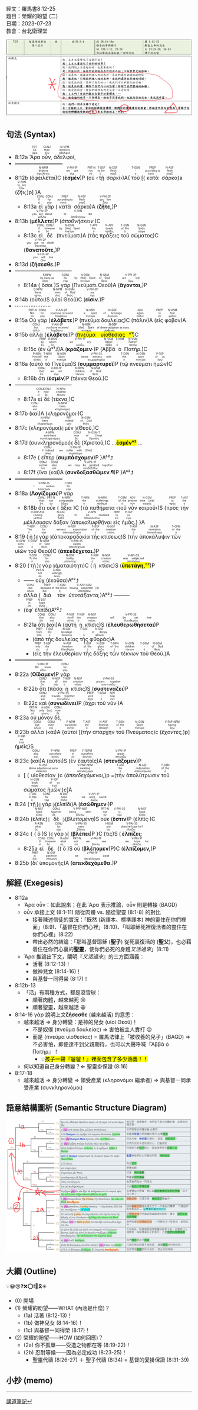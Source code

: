 經文：羅馬書8:12-25  
題目：榮耀的盼望 (二)   
日期：2023-07-23   
教會：台北衛理堂   

![images/2023-07-23.lectionary.png](images/2023-07-23.lectionary.png)

## 句法 (Syntax)


- 8:12a <RUBY><ruby><ruby>Ἄρα<rt>ἄρα</rt></ruby><rt>So</rt></ruby><rt>PRT</rt></RUBY> <RUBY><ruby><ruby>οὖν,<rt>οὖν</rt></ruby><rt>then</rt></ruby><rt>CONJ</rt></RUBY> <RUBY><ruby><ruby>ἀδελφοί,<rt>ἀδελφός</rt></ruby><rt>brothers</rt></ruby><rt>N-VPM</rt></RUBY> 
- ═════════════
- 8:12b (<RUBY><ruby><ruby>ὀφειλέται<rt>ὀφειλέτης</rt></ruby><rt>debtors</rt></ruby><rt>N-NPM</rt></RUBY>)C (<RUBY><ruby><ruby><strong><strong>ἐσμέν</strong></strong><rt>εἰμί</rt></ruby><rt>we are</rt></ruby><rt>V-PAI-1P</rt></RUBY>)P (<RUBY><ruby><ruby>οὐ<rt>οὐ</rt></ruby><rt>not</rt></ruby><rt>PRT-N</rt></RUBY> ‹<RUBY><ruby><ruby>τῇ<rt>ὁ</rt></ruby><rt>to the</rt></ruby><rt>T-DSF</rt></RUBY> <RUBY><ruby><ruby>σαρκὶ<rt>σάρξ</rt></ruby><rt>flesh</rt></ruby><rt>N-DSF</rt></RUBY>›)A{ <RUBY><ruby><ruby>τοῦ<rt>ὁ</rt></ruby><rt>-</rt></ruby><rt>T-GSN</rt></RUBY> [(<RUBY><ruby><ruby>κατὰ<rt>κατά</rt></ruby><rt>according to</rt></ruby><rt>PREP</rt></RUBY> <RUBY><ruby><ruby>σάρκα<rt>σάρξ</rt></ruby><rt>flesh</rt></ruby><rt>N-ASF</rt></RUBY>)a (<RUBY><ruby><ruby><em>ζῆν,</em><rt>ζάω</rt></ruby><rt>to live</rt></ruby><rt>V-PAN</rt></RUBY>)p] }A
	- 8:13a <RUBY><ruby><ruby>εἰ<rt>εἰ</rt></ruby><rt>If</rt></ruby><rt>CONJ</rt></RUBY> <RUBY><ruby><ruby>γὰρ<rt>γάρ</rt></ruby><rt>for</rt></ruby><rt>CONJ</rt></RUBY> (<RUBY><ruby><ruby>κατὰ<rt>κατά</rt></ruby><rt>according to</rt></ruby><rt>PREP</rt></RUBY> <RUBY><ruby><ruby>σάρκα<rt>σάρξ</rt></ruby><rt>flesh</rt></ruby><rt>N-ASF</rt></RUBY>)A (<RUBY><ruby><ruby><strong><strong>ζῆτε,</strong></strong><rt>ζάω</rt></ruby><rt>you live</rt></ruby><rt>V-PAI-2P</rt></RUBY>)P
- 8:13b (<RUBY><ruby><ruby><strong><strong>μέλλετε</strong></strong><rt>μέλλω</rt></ruby><rt>you are about</rt></ruby><rt>V-PAI-2P</rt></RUBY>)P (<RUBY><ruby><ruby><em>ἀποθνήσκειν·</em><rt>ἀποθνήσκω</rt></ruby><rt>to die</rt></ruby><rt>V-PAN</rt></RUBY>)C
	- 8:13c <RUBY><ruby><ruby>εἰ<rt>εἰ</rt></ruby><rt>if</rt></ruby><rt>CONJ</rt></RUBY> <RUBY><ruby><ruby>δὲ<rt>δέ</rt></ruby><rt>however</rt></ruby><rt>CONJ</rt></RUBY> (<RUBY><ruby><ruby>πνεύματι<rt>πνεῦμα</rt></ruby><rt>by [the] Spirit</rt></ruby><rt>N-DSN</rt></RUBY>)A (<RUBY><ruby><ruby>τὰς<rt>ὁ</rt></ruby><rt>the</rt></ruby><rt>T-APF</rt></RUBY> <RUBY><ruby><ruby>πράξεις<rt>πρᾶξις</rt></ruby><rt>deeds</rt></ruby><rt>N-APF</rt></RUBY> <RUBY><ruby><ruby>τοῦ<rt>ὁ</rt></ruby><rt>of the</rt></ruby><rt>T-GSN</rt></RUBY> <RUBY><ruby><ruby>σώματος<rt>σῶμα</rt></ruby><rt>body</rt></ruby><rt>N-GSN</rt></RUBY>)C (<RUBY><ruby><ruby><strong><strong>θανατοῦτε,</strong></strong><rt>θανατόω</rt></ruby><rt>you put to death</rt></ruby><rt>V-PAI-2P</rt></RUBY>)P 
- 8:13d (<RUBY><ruby><ruby><strong><strong>ζήσεσθε.</strong></strong><rt>ζάω</rt></ruby><rt>you will live</rt></ruby><rt>V-FDI-2P</rt></RUBY>)P 
- ———————————
	- 8:14a (<RUBY><ruby><ruby>ὅσοι<rt>ὅσος</rt></ruby><rt>As many as</rt></ruby><rt>K-NPM</rt></RUBY>)S <RUBY><ruby><ruby>γὰρ<rt>γάρ</rt></ruby><rt>for</rt></ruby><rt>CONJ</rt></RUBY> (<RUBY><ruby><ruby>Πνεύματι<rt>πνεῦμα</rt></ruby><rt>by [the] Spirit</rt></ruby><rt>N-DSN</rt></RUBY> <RUBY><ruby><ruby>Θεοῦ<rt>θεός</rt></ruby><rt>of God</rt></ruby><rt>N-GSM</rt></RUBY>)A (<RUBY><ruby><ruby><strong><strong>ἄγονται,</strong></strong><rt>ἄγω</rt></ruby><rt>are led</rt></ruby><rt>V-PPI-3P</rt></RUBY>)P 
- 8:14b (<RUBY><ruby><ruby>οὗτοι<rt>οὗτος</rt></ruby><rt>these</rt></ruby><rt>D-NPM</rt></RUBY>)S (<RUBY><ruby><ruby>υἱοί<rt>υἱός</rt></ruby><rt>sons</rt></ruby><rt>N-NPM</rt></RUBY> <RUBY><ruby><ruby>Θεοῦ<rt>θεός</rt></ruby><rt>of God</rt></ruby><rt>N-GSM</rt></RUBY>)C (<RUBY><ruby><ruby><strong><strong>εἰσιν.</strong></strong><rt>εἰμί</rt></ruby><rt>are</rt></ruby><rt>V-PAI-3P</rt></RUBY>)P 
- ⋯⋯⋯⋯⋯⋯⋯
- 8:15a <RUBY><ruby><ruby>Οὐ<rt>οὐ</rt></ruby><rt>Not</rt></ruby><rt>PRT-N</rt></RUBY> <RUBY><ruby><ruby>γὰρ<rt>γάρ</rt></ruby><rt>for</rt></ruby><rt>CONJ</rt></RUBY> (<RUBY><ruby><ruby><strong><strong>ἐλάβετε</strong></strong><rt>λαμβάνω</rt></ruby><rt>you have received</rt></ruby><rt>V-AAI-2P</rt></RUBY>)P (<RUBY><ruby><ruby>πνεῦμα<rt>πνεῦμα</rt></ruby><rt>a spirit</rt></ruby><rt>N-ASN</rt></RUBY> <RUBY><ruby><ruby>δουλείας<rt>δουλεία</rt></ruby><rt>of bondage</rt></ruby><rt>N-GSF</rt></RUBY>)C (<RUBY><ruby><ruby>πάλιν<rt>πάλιν</rt></ruby><rt>again</rt></ruby><rt>ADV</rt></RUBY>)A (<RUBY><ruby><ruby>εἰς<rt>εἰς</rt></ruby><rt>to</rt></ruby><rt>PREP</rt></RUBY> <RUBY><ruby><ruby>φόβον<rt>φόβος</rt></ruby><rt>fear</rt></ruby><rt>N-ASM</rt></RUBY>)A
- 8:15b <RUBY><ruby><ruby>ἀλλὰ<rt>ἀλλά</rt></ruby><rt>but</rt></ruby><rt>CONJ</rt></RUBY> (<RUBY><ruby><ruby><strong><strong>ἐλάβετε</strong></strong><rt>λαμβάνω</rt></ruby><rt>you have received</rt></ruby><rt>V-AAI-2P</rt></RUBY>)P (<mark><RUBY><ruby><ruby>πνεῦμα<rt>πνεῦμα</rt></ruby><rt>[the] Spirit</rt></ruby><rt>N-ASN</rt></RUBY> <RUBY><ruby><ruby>υἱοθεσίας<rt>υἱοθεσία</rt></ruby><rt>of divine adoption as sons</rt></ruby><rt>N-GSF</rt></RUBY>°¹</mark>)C
	- 8:15c (<RUBY><ruby><ruby>ἐν<rt>ἐν</rt></ruby><rt>by</rt></ruby><rt>PREP</rt></RUBY> <RUBY><ruby><ruby>ᾧ°¹⮥<rt>ὅς</rt></ruby><rt>whom</rt></ruby><rt>R-DSN</rt></RUBY>)A (<RUBY><ruby><ruby><strong><strong>κράζομεν·</strong></strong><rt>κράζω</rt></ruby><rt>we cry</rt></ruby><rt>V-PAI-1P</rt></RUBY>)P (<RUBY><ruby><ruby>Ἀββᾶ<rt>ἀββά</rt></ruby><rt>Abba!</rt></ruby><rt>N-VSM</rt></RUBY> <RUBY><ruby><ruby>ὁ<rt>ὁ</rt></ruby><rt>-</rt></ruby><rt>T-VSM</rt></RUBY> <RUBY><ruby><ruby>Πατήρ.<rt>πατήρ</rt></ruby><rt>Father!</rt></ruby><rt>N-VSM</rt></RUBY>)C
- 8:16a (<RUBY><ruby><ruby>αὐτὸ<rt>αὐτός</rt></ruby><rt>Himself</rt></ruby><rt>P-NSN</rt></RUBY> <RUBY><ruby><ruby>τὸ<rt>ὁ</rt></ruby><rt>the</rt></ruby><rt>T-NSN</rt></RUBY> <RUBY><ruby><ruby>Πνεῦμα<rt>πνεῦμα</rt></ruby><rt>Spirit</rt></ruby><rt>N-NSN</rt></RUBY>)S (<RUBY><ruby><ruby><strong><strong>συμμαρτυρεῖ</strong></strong><rt>συμμαρτυρέω</rt></ruby><rt>bears witness with</rt></ruby><rt>V-PAI-3S</rt></RUBY>)P (<RUBY><ruby><ruby>τῷ<rt>ὁ</rt></ruby><rt>the</rt></ruby><rt>T-DSN</rt></RUBY> <RUBY><ruby><ruby>πνεύματι<rt>πνεῦμα</rt></ruby><rt>spirit</rt></ruby><rt>N-DSN</rt></RUBY> <RUBY><ruby><ruby>ἡμῶν<rt>ἐγώ</rt></ruby><rt>of us</rt></ruby><rt>P-1GP</rt></RUBY>)C
	- 8:16b <RUBY><ruby><ruby>ὅτι<rt>ὅτι</rt></ruby><rt>that</rt></ruby><rt>CONJ</rt></RUBY> (<RUBY><ruby><ruby><strong><strong>ἐσμὲν</strong></strong><rt>εἰμί</rt></ruby><rt>we are</rt></ruby><rt>V-PAI-1P</rt></RUBY>)P (<RUBY><ruby><ruby>τέκνα<rt>τέκνον</rt></ruby><rt>children</rt></ruby><rt>N-NPN</rt></RUBY> <RUBY><ruby><ruby>Θεοῦ.<rt>θεός</rt></ruby><rt>of God</rt></ruby><rt>N-GSM</rt></RUBY>)C
- ———————————
	- 8:17a <RUBY><ruby><ruby>εἰ<rt>εἰ</rt></ruby><rt>If</rt></ruby><rt>CONJ</rt></RUBY> <RUBY><ruby><ruby>δὲ<rt>δέ</rt></ruby><rt>now</rt></ruby><rt>CONJ</rt></RUBY> (<RUBY><ruby><ruby>τέκνα,<rt>τέκνον</rt></ruby><rt>children</rt></ruby><rt>N-NPN</rt></RUBY>)C
- 8:17b (<RUBY><ruby><ruby>καὶ<rt>καί</rt></ruby><rt>also</rt></ruby><rt>CONJ</rt></RUBY>)A (<RUBY><ruby><ruby>κληρονόμοι·<rt>κληρονόμος</rt></ruby><rt>heirs</rt></ruby><rt>N-NPM</rt></RUBY>)C 
- 8:17c (<RUBY><ruby><ruby>κληρονόμοι<rt>κληρονόμος</rt></ruby><rt>heirs</rt></ruby><rt>N-NPM</rt></RUBY>)⦇ <RUBY><ruby><ruby>μὲν<rt>μέν</rt></ruby><rt>indeed</rt></ruby><rt>PRT</rt></RUBY> ⦈(<RUBY><ruby><ruby>Θεοῦ,<rt>θεός</rt></ruby><rt>of God</rt></ruby><rt>N-GSM</rt></RUBY>)C 
- 8:17d (<RUBY><ruby><ruby>συνκληρονόμοι<rt>συγκληρονόμος</rt></ruby><rt>joint-heirs</rt></ruby><rt>A-NPM</rt></RUBY>)⦇ <RUBY><ruby><ruby>δὲ<rt>δέ</rt></ruby><rt>now</rt></ruby><rt>CONJ</rt></RUBY> (<RUBY><ruby><ruby>Χριστοῦ,<rt>Χριστός</rt></ruby><rt>of Christ</rt></ruby><rt>N-GSM-T</rt></RUBY>)C ...<mark>**ἐσμέν°²**</mark> ...
	- 8:17e { <RUBY><ruby><ruby>εἴπερ<rt>εἴπερ</rt></ruby><rt>if indeed</rt></ruby><rt>CONJ</rt></RUBY> (<RUBY><ruby><ruby><strong>συμπάσχομεν</strong><rt>συμπάσχω</rt></ruby><rt>we suffer with [Him]</rt></ruby><rt>V-PAI-1P</rt></RUBY>)P }A°²⮥
	- 8:17f {<RUBY><ruby><ruby>ἵνα<rt>ἵνα</rt></ruby><rt>so that</rt></ruby><rt>CONJ</rt></RUBY> (<RUBY><ruby><ruby>καὶ<rt>καί</rt></ruby><rt>also</rt></ruby><rt>CONJ</rt></RUBY>)A (<RUBY><ruby><ruby><strong><strong>συνδοξασθῶμεν.¶</strong></strong><rt>συνδοξάζω</rt></ruby><rt>we may be glorified together</rt></ruby><rt>V-APS-1P</rt></RUBY>)P }A°²⮥
- ═════════════
- 8:18a (<RUBY><ruby><ruby><strong><strong>Λογίζομαι</strong></strong><rt>λογίζομαι</rt></ruby><rt>I reckon</rt></ruby><rt>V-PNI-1S</rt></RUBY>)P <RUBY><ruby><ruby>γὰρ<rt>γάρ</rt></ruby><rt>for</rt></ruby><rt>CONJ</rt></RUBY>
	- 8:18b <RUBY><ruby><ruby>ὅτι<rt>ὅτι</rt></ruby><rt>that</rt></ruby><rt>CONJ</rt></RUBY> <RUBY><ruby><ruby>οὐκ<rt>οὐ</rt></ruby><rt>not</rt></ruby><rt>PRT-N</rt></RUBY> (<RUBY><ruby><ruby>ἄξια<rt>ἄξιος</rt></ruby><rt>comparable</rt></ruby><rt>A-NPN</rt></RUBY>)C (<RUBY><ruby><ruby>τὰ<rt>ὁ</rt></ruby><rt>the</rt></ruby><rt>T-NPN</rt></RUBY> <RUBY><ruby><ruby>παθήματα<rt>πάθημα</rt></ruby><rt>sufferings</rt></ruby><rt>N-NPN</rt></RUBY> ‹<RUBY><ruby><ruby>τοῦ<rt>ὁ</rt></ruby><rt>of the</rt></ruby><rt>T-GSM</rt></RUBY> <RUBY><ruby><ruby>νῦν<rt>νῦν</rt></ruby><rt>present</rt></ruby><rt>ADV</rt></RUBY> <RUBY><ruby><ruby>καιροῦ<rt>καιρός</rt></ruby><rt>time [are]</rt></ruby><rt>N-GSM</rt></RUBY>›)S {<RUBY><ruby><ruby>πρὸς<rt>πρός</rt></ruby><rt>to</rt></ruby><rt>PREP</rt></RUBY> <RUBY><ruby><ruby>τὴν<rt>ὁ</rt></ruby><rt>the</rt></ruby><rt>T-ASF</rt></RUBY> <RUBY><ruby><ruby><em><em>μέλλουσαν</em></em><rt>μέλλω</rt></ruby><rt>coming</rt></ruby><rt>V-PAP-ASF</rt></RUBY> <RUBY><ruby><ruby>δόξαν<rt>δόξα</rt></ruby><rt>glory</rt></ruby><rt>N-ASF</rt></RUBY> (<RUBY><ruby><ruby><em>ἀποκαλυφθῆναι</em><rt>ἀποκαλύπτω</rt></ruby><rt>to be revealed</rt></ruby><rt>V-APN</rt></RUBY> <RUBY><ruby><ruby>εἰς<rt>εἰς</rt></ruby><rt>to</rt></ruby><rt>PREP</rt></RUBY> <RUBY><ruby><ruby>ἡμᾶς.<rt>ἐγώ</rt></ruby><rt>us</rt></ruby><rt>P-1AP</rt></RUBY>) }A
- 8:19 (<RUBY><ruby><ruby>ἡ<rt>ὁ</rt></ruby><rt>The</rt></ruby><rt>T-NSF</rt></RUBY>)⦇ <RUBY><ruby><ruby>γὰρ<rt>γάρ</rt></ruby><rt>for</rt></ruby><rt>CONJ</rt></RUBY> ⦈(<RUBY><ruby><ruby>ἀποκαραδοκία<rt>ἀποκαραδοκία</rt></ruby><rt>earnest expectation</rt></ruby><rt>N-NSF</rt></RUBY> <RUBY><ruby><ruby>τῆς<rt>ὁ</rt></ruby><rt>of the</rt></ruby><rt>T-GSF</rt></RUBY> <RUBY><ruby><ruby>κτίσεως<rt>κτίσις</rt></ruby><rt>creation</rt></ruby><rt>N-GSF</rt></RUBY>)S (<RUBY><ruby><ruby>τὴν<rt>ὁ</rt></ruby><rt>the</rt></ruby><rt>T-ASF</rt></RUBY> <RUBY><ruby><ruby>ἀποκάλυψιν<rt>ἀποκάλυψις</rt></ruby><rt>revelation</rt></ruby><rt>N-ASF</rt></RUBY> <RUBY><ruby><ruby>τῶν<rt>ὁ</rt></ruby><rt>of the</rt></ruby><rt>T-GPM</rt></RUBY> <RUBY><ruby><ruby>υἱῶν<rt>υἱός</rt></ruby><rt>sons</rt></ruby><rt>N-GPM</rt></RUBY> <RUBY><ruby><ruby>τοῦ<rt>ὁ</rt></ruby><rt>-</rt></ruby><rt>T-GSM</rt></RUBY> <RUBY><ruby><ruby>Θεοῦ<rt>θεός</rt></ruby><rt>of God</rt></ruby><rt>N-GSM</rt></RUBY>)C (<RUBY><ruby><ruby><strong><strong>ἀπεκδέχεται.</strong></strong><rt>ἀπεκδέχομαι</rt></ruby><rt>awaits</rt></ruby><rt>V-PNI-3S</rt></RUBY>)P 
- 8:20 (<RUBY><ruby><ruby>τῇ<rt>ὁ</rt></ruby><rt>To the</rt></ruby><rt>T-DSF</rt></RUBY>)⦇ <RUBY><ruby><ruby>γὰρ<rt>γάρ</rt></ruby><rt>for</rt></ruby><rt>CONJ</rt></RUBY> ⦈(<RUBY><ruby><ruby>ματαιότητι<rt>ματαιότης</rt></ruby><rt>futility</rt></ruby><rt>N-DSF</rt></RUBY>)C (<RUBY><ruby><ruby>ἡ<rt>ὁ</rt></ruby><rt>the</rt></ruby><rt>T-NSF</rt></RUBY> <RUBY><ruby><ruby>κτίσις<rt>κτίσις</rt></ruby><rt>creation</rt></ruby><rt>N-NSF</rt></RUBY>)S (<mark><RUBY><ruby><ruby><strong><strong>ὑπετάγη,</strong></strong><rt>ὑποτάσσω</rt></ruby><rt>was subjected</rt></ruby><rt>V-API-3S</rt></RUBY>°²</mark>)P 
	- —— <RUBY><ruby><ruby>οὐχ<rt>οὐ</rt></ruby><rt>not</rt></ruby><rt>PRT-N</rt></RUBY> (<RUBY><ruby><ruby>ἑκοῦσα<rt>ἑκών</rt></ruby><rt>willingly</rt></ruby><rt>A-NSF</rt></RUBY>)A°²⮥
	- <RUBY><ruby><ruby>ἀλλὰ<rt>ἀλλά</rt></ruby><rt>but</rt></ruby><rt>CONJ</rt></RUBY> (<RUBY><ruby><ruby>διὰ<rt>διά</rt></ruby><rt>because of</rt></ruby><rt>PREP</rt></RUBY> <RUBY><ruby><ruby>τὸν<rt>ὁ</rt></ruby><rt>the [One]</rt></ruby><rt>T-ASM</rt></RUBY> <RUBY><ruby><ruby><em>ὑποτάξαντα,</em><rt>ὑποτάσσω</rt></ruby><rt>having subjected [it]</rt></ruby><rt>V-AAP-ASM</rt></RUBY>)A°²⮥ ———
	- (<RUBY><ruby><ruby>ἐφ᾽<rt>ἐπί</rt></ruby><rt>in</rt></ruby><rt>PREP</rt></RUBY> <RUBY><ruby><ruby>ἑλπίδι<rt>ἐλπίς</rt></ruby><rt>hope</rt></ruby><rt>N-DSF</rt></RUBY>)A°²⮥
	- 8:21a <RUBY><ruby><ruby>ὅτι<rt>ὅτι</rt></ruby><rt>that</rt></ruby><rt>CONJ</rt></RUBY> (<RUBY><ruby><ruby>καὶ<rt>καί</rt></ruby><rt>also</rt></ruby><rt>CONJ</rt></RUBY>)A (<RUBY><ruby><ruby>αὐτὴ<rt>αὐτός</rt></ruby><rt>itself</rt></ruby><rt>P-NSF</rt></RUBY> <RUBY><ruby><ruby>ἡ<rt>ὁ</rt></ruby><rt>the</rt></ruby><rt>T-NSF</rt></RUBY> <RUBY><ruby><ruby>κτίσις<rt>κτίσις</rt></ruby><rt>creation</rt></ruby><rt>N-NSF</rt></RUBY>)S (<RUBY><ruby><ruby><strong><strong>ἐλευθερωθήσεται</strong></strong><rt>ἐλευθερόω</rt></ruby><rt>will be set free</rt></ruby><rt>V-FPI-3S</rt></RUBY>)P 
		- (<RUBY><ruby><ruby>ἀπὸ<rt>ἀπό</rt></ruby><rt>from</rt></ruby><rt>PREP</rt></RUBY> <RUBY><ruby><ruby>τῆς<rt>ὁ</rt></ruby><rt>the</rt></ruby><rt>T-GSF</rt></RUBY> <RUBY><ruby><ruby>δουλείας<rt>δουλεία</rt></ruby><rt>bondage</rt></ruby><rt>N-GSF</rt></RUBY> <RUBY><ruby><ruby>τῆς<rt>ὁ</rt></ruby><rt>-</rt></ruby><rt>T-GSF</rt></RUBY> <RUBY><ruby><ruby>φθορᾶς<rt>φθορά</rt></ruby><rt>of decay</rt></ruby><rt>N-GSF</rt></RUBY>)A 
		- (<RUBY><ruby><ruby>εἰς<rt>εἰς</rt></ruby><rt>into</rt></ruby><rt>PREP</rt></RUBY> <RUBY><ruby><ruby>τὴν<rt>ὁ</rt></ruby><rt>the</rt></ruby><rt>T-ASF</rt></RUBY> <RUBY><ruby><ruby>ἐλευθερίαν<rt>ἐλευθερία</rt></ruby><rt>freedom</rt></ruby><rt>N-ASF</rt></RUBY> <RUBY><ruby><ruby>τῆς<rt>ὁ</rt></ruby><rt>of the</rt></ruby><rt>T-GSF</rt></RUBY> <RUBY><ruby><ruby>δόξης<rt>δόξα</rt></ruby><rt>glory</rt></ruby><rt>N-GSF</rt></RUBY> <RUBY><ruby><ruby>τῶν<rt>ὁ</rt></ruby><rt>of the</rt></ruby><rt>T-GPN</rt></RUBY> <RUBY><ruby><ruby>τέκνων<rt>τέκνον</rt></ruby><rt>children</rt></ruby><rt>N-GPN</rt></RUBY> <RUBY><ruby><ruby>τοῦ<rt>ὁ</rt></ruby><rt>-</rt></ruby><rt>T-GSM</rt></RUBY> <RUBY><ruby><ruby>Θεοῦ.<rt>θεός</rt></ruby><rt>of God</rt></ruby><rt>N-GSM</rt></RUBY>)A
- ═════════════
- 8:22a (<RUBY><ruby><ruby><strong><strong>Οἴδαμεν</strong></strong><rt>εἴδω</rt></ruby><rt>We know</rt></ruby><rt>V-RAI-1P</rt></RUBY>)P <RUBY><ruby><ruby>γὰρ<rt>γάρ</rt></ruby><rt>for</rt></ruby><rt>CONJ</rt></RUBY>
	- 8:22b <RUBY><ruby><ruby>ὅτι<rt>ὅτι</rt></ruby><rt>that</rt></ruby><rt>CONJ</rt></RUBY> (<RUBY><ruby><ruby>πᾶσα<rt>πᾶς</rt></ruby><rt>all</rt></ruby><rt>A-NSF</rt></RUBY> <RUBY><ruby><ruby>ἡ<rt>ὁ</rt></ruby><rt>the</rt></ruby><rt>T-NSF</rt></RUBY> <RUBY><ruby><ruby>κτίσις<rt>κτίσις</rt></ruby><rt>creation</rt></ruby><rt>N-NSF</rt></RUBY>)S (<RUBY><ruby><ruby><strong><strong>συστενάζει</strong></strong><rt>συστενάζω</rt></ruby><rt>groans together</rt></ruby><rt>V-PAI-3S</rt></RUBY>)P
	- 8:22c <RUBY><ruby><ruby>καὶ<rt>καί</rt></ruby><rt>and</rt></ruby><rt>CONJ</rt></RUBY> (<RUBY><ruby><ruby><strong><strong>συνωδίνει</strong></strong><rt>συνωδίνω</rt></ruby><rt>travails together</rt></ruby><rt>V-PAI-3S</rt></RUBY>)P (<RUBY><ruby><ruby>ἄχρι<rt>ἄχρι</rt></ruby><rt>until</rt></ruby><rt>PREP</rt></RUBY> <RUBY><ruby><ruby>τοῦ<rt>ὁ</rt></ruby><rt>-</rt></ruby><rt>T-GSM</rt></RUBY> <RUBY><ruby><ruby>νῦν·<rt>νῦν</rt></ruby><rt>now</rt></ruby><rt>ADV</rt></RUBY>)A
- 8:23a <RUBY><ruby><ruby>οὐ<rt>οὐ</rt></ruby><rt>Not</rt></ruby><rt>PRT-N</rt></RUBY> <RUBY><ruby><ruby>μόνον<rt>μόνος</rt></ruby><rt>only [so]</rt></ruby><rt>A-ASN</rt></RUBY> <RUBY><ruby><ruby>δέ,<rt>δέ</rt></ruby><rt>now</rt></ruby><rt>CONJ</rt></RUBY>
- 8:23b <RUBY><ruby><ruby>ἀλλὰ<rt>ἀλλά</rt></ruby><rt>but</rt></ruby><rt>CONJ</rt></RUBY> (<RUBY><ruby><ruby>καὶ<rt>καί</rt></ruby><rt>even</rt></ruby><rt>CONJ</rt></RUBY>)A {<RUBY><ruby><ruby>αὐτοὶ<rt>αὐτός</rt></ruby><rt>ourselves</rt></ruby><rt>P-NPM</rt></RUBY> [(<RUBY><ruby><ruby>τὴν<rt>ὁ</rt></ruby><rt>the</rt></ruby><rt>T-ASF</rt></RUBY> <RUBY><ruby><ruby>ἀπαρχὴν<rt>ἀπαρχή</rt></ruby><rt>firstfruit</rt></ruby><rt>N-ASF</rt></RUBY> <RUBY><ruby><ruby>τοῦ<rt>ὁ</rt></ruby><rt>of the</rt></ruby><rt>T-GSN</rt></RUBY> <RUBY><ruby><ruby>Πνεύματος<rt>πνεῦμα</rt></ruby><rt>Spirit</rt></ruby><rt>N-GSN</rt></RUBY>)c (<RUBY><ruby><ruby><em><em>ἔχοντες,</em></em><rt>ἔχω</rt></ruby><rt>having</rt></ruby><rt>V-PAP-NPM</rt></RUBY>)p] <RUBY><ruby><ruby>ἡμεῖς<rt>ἐγώ</rt></ruby><rt>we</rt></ruby><rt>P-1NP</rt></RUBY>}S
- 8:23c (<RUBY><ruby><ruby>καὶ<rt>καί</rt></ruby><rt>also</rt></ruby><rt>CONJ</rt></RUBY>)A (<RUBY><ruby><ruby>αὐτοὶ<rt>αὐτός</rt></ruby><rt>ourselves</rt></ruby><rt>P-NPM</rt></RUBY>)S (<RUBY><ruby><ruby>ἐν<rt>ἐν</rt></ruby><rt>in</rt></ruby><rt>PREP</rt></RUBY> <RUBY><ruby><ruby>ἑαυτοῖς<rt>ἑαυτοῦ</rt></ruby><rt>ourselves</rt></ruby><rt>F-1DPM</rt></RUBY>)A (<RUBY><ruby><ruby><strong><strong>στενάζομεν</strong></strong><rt>στενάζω</rt></ruby><rt>groan</rt></ruby><rt>V-PAI-1P</rt></RUBY>)P 
	- [ (<RUBY><ruby><ruby>υἱοθεσίαν<rt>υἱοθεσία</rt></ruby><rt>divine adoption as sons</rt></ruby><rt>N-ASF</rt></RUBY>)c (<RUBY><ruby><ruby><em><em>ἀπεκδεχόμενοι,</em></em><rt>ἀπεκδέχομαι</rt></ruby><rt>awaiting</rt></ruby><rt>V-PNP-NPM</rt></RUBY>)p =(<RUBY><ruby><ruby>τὴν<rt>ὁ</rt></ruby><rt>the</rt></ruby><rt>T-ASF</rt></RUBY> <RUBY><ruby><ruby>ἀπολύτρωσιν<rt>ἀπολύτρωσις</rt></ruby><rt>redemption</rt></ruby><rt>N-ASF</rt></RUBY> <RUBY><ruby><ruby>τοῦ<rt>ὁ</rt></ruby><rt>of the</rt></ruby><rt>T-GSN</rt></RUBY> <RUBY><ruby><ruby>σώματος<rt>σῶμα</rt></ruby><rt>body</rt></ruby><rt>N-GSN</rt></RUBY> <RUBY><ruby><ruby>ἡμῶν.<rt>ἐγώ</rt></ruby><rt>of us</rt></ruby><rt>P-1GP</rt></RUBY>)c]A
- 8:24 (<RUBY><ruby><ruby>τῇ<rt>ὁ</rt></ruby><rt>In this</rt></ruby><rt>T-DSF</rt></RUBY>)⦇ <RUBY><ruby><ruby>γὰρ<rt>γάρ</rt></ruby><rt>for</rt></ruby><rt>CONJ</rt></RUBY> ⦈(<RUBY><ruby><ruby>ἐλπίδι<rt>ἐλπίς</rt></ruby><rt>hope</rt></ruby><rt>N-DSF</rt></RUBY>)A (<RUBY><ruby><ruby><strong><strong>ἐσώθημεν·</strong></strong><rt>σῴζω</rt></ruby><rt>we were saved</rt></ruby><rt>V-API-1P</rt></RUBY>)P 
- 8:24b (<RUBY><ruby><ruby>ἐλπὶς<rt>ἐλπίς</rt></ruby><rt>hope</rt></ruby><rt>N-NSF</rt></RUBY>)⦇ <RUBY><ruby><ruby>δὲ<rt>δέ</rt></ruby><rt>however</rt></ruby><rt>CONJ</rt></RUBY> ⦈(<RUBY><ruby><ruby><em><em>βλεπομένη</em></em><rt>βλέπω</rt></ruby><rt>being seen</rt></ruby><rt>V-PPP-NSF</rt></RUBY>)S <RUBY><ruby><ruby>οὐκ<rt>οὐ</rt></ruby><rt>not</rt></ruby><rt>PRT-N</rt></RUBY> (<RUBY><ruby><ruby><strong><strong>ἔστιν</strong></strong><rt>εἰμί</rt></ruby><rt>is</rt></ruby><rt>V-PAI-3S</rt></RUBY>)P (<RUBY><ruby><ruby>ἐλπίς·<rt>ἐλπίς</rt></ruby><rt>hope</rt></ruby><rt>N-NSF</rt></RUBY>)C 
- 8:24c { (<RUBY><ruby><ruby>ὃ<rt>ὅς</rt></ruby><rt>what</rt></ruby><rt>R-ASN</rt></RUBY>)S }⦇ <RUBY><ruby><ruby>γὰρ<rt>γάρ</rt></ruby><rt>for</rt></ruby><rt>CONJ</rt></RUBY> ⦈{ (<RUBY><ruby><ruby><strong><strong>βλέπει</strong></strong><rt>βλέπω</rt></ruby><rt>sees</rt></ruby><rt>V-PAI-3S</rt></RUBY>)P }C (<RUBY><ruby><ruby>τις<rt>τίς</rt></ruby><rt>any</rt></ruby><rt>I-NSM</rt></RUBY>)S (<RUBY><ruby><ruby><strong>ἐλπίζει;</strong><rt>ἐλπίζω</rt></ruby><rt>does he hope for?</rt></ruby><rt>V-PAI-3S</rt></RUBY>
	- 8:25a <RUBY><ruby><ruby>εἰ<rt>εἰ</rt></ruby><rt>If</rt></ruby><rt>CONJ</rt></RUBY> <RUBY><ruby><ruby>δὲ<rt>δέ</rt></ruby><rt>however</rt></ruby><rt>CONJ</rt></RUBY> {(<RUBY><ruby><ruby>ὃ<rt>ὅς</rt></ruby><rt>what</rt></ruby><rt>R-ASN</rt></RUBY>)S <RUBY><ruby><ruby>οὐ<rt>οὐ</rt></ruby><rt>not</rt></ruby><rt>PRT-N</rt></RUBY> (<RUBY><ruby><ruby><strong><strong>βλέπομεν</strong></strong><rt>βλέπω</rt></ruby><rt>we see</rt></ruby><rt>V-PAI-1P</rt></RUBY>)P}C (<RUBY><ruby><ruby><strong><strong>ἐλπίζομεν,</strong></strong><rt>ἐλπίζω</rt></ruby><rt>we hope for</rt></ruby><rt>V-PAI-1P</rt></RUBY>)P 
- 8:25b (<RUBY><ruby><ruby>δι᾽<rt>διά</rt></ruby><rt>in</rt></ruby><rt>PREP</rt></RUBY> <RUBY><ruby><ruby>ὑπομονῆς<rt>ὑπομονή</rt></ruby><rt>patience</rt></ruby><rt>N-GSF</rt></RUBY>)A (<RUBY><ruby><ruby><strong><strong>ἀπεκδεχόμεθα.</strong></strong><rt>ἀπεκδέχομαι</rt></ruby><rt>we await</rt></ruby><rt>V-PNI-1P</rt></RUBY>)P 


## 解經 (Exegesis)

- 8:12a
	- Ἄρα οὖν：如此說來；在此 Ἄρα 表示推論，οὖν 則是轉接 (BAGD)
	- οὖν 承接上文 (8:1-11) 隨從肉體 vs. 隨從聖靈 (8:1-8) 的對比
		- 接著陳述信徒的實況：「既然 (新譯本、標準譯本) 神的靈住在你們裡面」(8:9)、「基督在你們心裡」(8:10)、「叫耶穌死裡復活者的靈住在你們心裡」(8:22)
		- 帶出必然的結論：「那叫基督耶穌 (**聖子**) 從死裏復活的 (**聖父**)，也必藉着住在你們心裏的**聖靈**，使你們必死的身體*又活過來*」(8:11) 
	- Ἄρα 推論出下文，闡明『*又活過來*』的三方面涵義：
		- 活著 (8:12-13)！
		- 做神兒女 (8:14-16)！
		- 與基督一同得榮 (8:17)！
- 8:12b-13
	- 「活」有兩種方式，都是滾雪球：
		- 順著肉體，越來越死 😢
		- 順著聖靈，越來越活 😀
- 8:14-16 γὰρ 說明上文**ζήσεσθε** (越來越活) 的意思：
	- 越來越活 ⇒ 身分轉變：是神的兒女 (υἱοί Θεοῦ)！
		- 不是奴僕 (πνεῦμα δουλείας) ⇒ 害怕被主人責打 😢
		- 而是 (πνεῦμα υἱοθεσίας) = 羅馬法律上「被收養的兒子」(BAGD) ⇒ 不必害怕，即便達不到父親期待，也可以大聲呼喊『Ἀββᾶ ὁ Πατήρ』！
			- 💡<mark>孩子一聲『爸爸！』裡面包含了多少涵義！！</mark>
	- 何以知道自己身分轉變？⇐ 聖靈掛保證 (8:16)
- 8:17-18
	- 越來越活 ⇒ 身分轉變 ⇒ 領受產業 (κληρονόμοι 繼承者) ⇒ 與基督一同承受產業 (συνκληρονόμοι)


## 語意結構圖析 (Semantic Structure Diagram)

![images/2023-07-23-Rom.8.12-15.png](images/2023-07-23-Rom.8.12-15.png)


## 大綱 (Outline)
💡😀😢❓❌⭕❗🎀🎗️✳️

- (0) 開場
- (1) 榮耀的盼望——WHAT (內涵是什麼)？
	- (1a) 活著 (8:12-13)！
	- (1b) 做神兒女 (8:14-16)！
	- (1c) 與基督一同得榮 (8:17)！
- (2) 榮耀的盼望——HOW (如何回應)？
	- (2a) 你不孤單——受造之物都在等 (8:19-22)！
	- (2b) 忍耐等候——因為必定成功 (8:23-25)！
		- 聖靈代禱 (8:26-27) ＋ 聖子代禱 (8:34) = 基督的愛掛保證 (8:31-39)

## 小抄 (memo)




---


[講道筆記↵](README.md)


